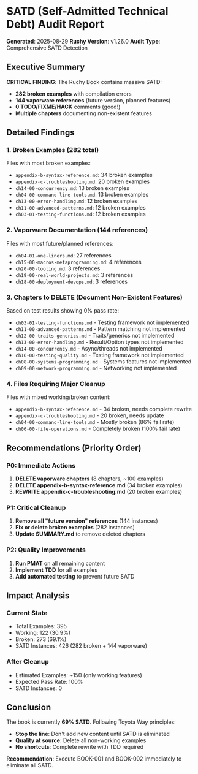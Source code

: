 # SATD (Self-Admitted Technical Debt) Audit Report

**Generated**: 2025-08-29
**Ruchy Version**: v1.26.0
**Audit Type**: Comprehensive SATD Detection

## Executive Summary

**CRITICAL FINDING**: The Ruchy Book contains massive SATD:
- **282 broken examples** with compilation errors
- **144 vaporware references** (future version, planned features)
- **0 TODO/FIXME/HACK** comments (good!)
- **Multiple chapters** documenting non-existent features

## Detailed Findings

### 1. Broken Examples (282 total)
Files with most broken examples:
- `appendix-b-syntax-reference.md`: 34 broken examples
- `appendix-c-troubleshooting.md`: 20 broken examples  
- `ch14-00-concurrency.md`: 13 broken examples
- `ch04-00-command-line-tools.md`: 13 broken examples
- `ch13-00-error-handling.md`: 12 broken examples
- `ch11-00-advanced-patterns.md`: 12 broken examples
- `ch03-01-testing-functions.md`: 12 broken examples

### 2. Vaporware Documentation (144 references)
Files with most future/planned references:
- `ch04-01-one-liners.md`: 27 references
- `ch15-00-macros-metaprogramming.md`: 4 references
- `ch20-00-tooling.md`: 3 references
- `ch19-00-real-world-projects.md`: 3 references
- `ch18-00-deployment-devops.md`: 3 references

### 3. Chapters to DELETE (Document Non-Existent Features)
Based on test results showing 0% pass rate:
- `ch03-01-testing-functions.md` - Testing framework not implemented
- `ch11-00-advanced-patterns.md` - Pattern matching not implemented
- `ch12-00-traits-generics.md` - Traits/generics not implemented
- `ch13-00-error-handling.md` - Result/Option types not implemented
- `ch14-00-concurrency.md` - Async/threads not implemented
- `ch16-00-testing-quality.md` - Testing framework not implemented
- `ch08-00-systems-programming.md` - Systems features not implemented
- `ch09-00-network-programming.md` - Networking not implemented

### 4. Files Requiring Major Cleanup
Files with mixed working/broken content:
- `appendix-b-syntax-reference.md` - 34 broken, needs complete rewrite
- `appendix-c-troubleshooting.md` - 20 broken, needs update
- `ch04-00-command-line-tools.md` - Mostly broken (86% fail rate)
- `ch06-00-file-operations.md` - Completely broken (100% fail rate)

## Recommendations (Priority Order)

### P0: Immediate Actions
1. **DELETE vaporware chapters** (8 chapters, ~100 examples)
2. **DELETE appendix-b-syntax-reference.md** (34 broken examples)
3. **REWRITE appendix-c-troubleshooting.md** (20 broken examples)

### P1: Critical Cleanup
1. **Remove all "future version" references** (144 instances)
2. **Fix or delete broken examples** (282 instances)
3. **Update SUMMARY.md** to remove deleted chapters

### P2: Quality Improvements
1. **Run PMAT** on all remaining content
2. **Implement TDD** for all examples
3. **Add automated testing** to prevent future SATD

## Impact Analysis

### Current State
- Total Examples: 395
- Working: 122 (30.9%)
- Broken: 273 (69.1%)
- SATD Instances: 426 (282 broken + 144 vaporware)

### After Cleanup
- Estimated Examples: ~150 (only working features)
- Expected Pass Rate: 100%
- SATD Instances: 0

## Conclusion

The book is currently **69% SATD**. Following Toyota Way principles:
- **Stop the line**: Don't add new content until SATD is eliminated
- **Quality at source**: Delete all non-working examples
- **No shortcuts**: Complete rewrite with TDD required

**Recommendation**: Execute BOOK-001 and BOOK-002 immediately to eliminate all SATD.